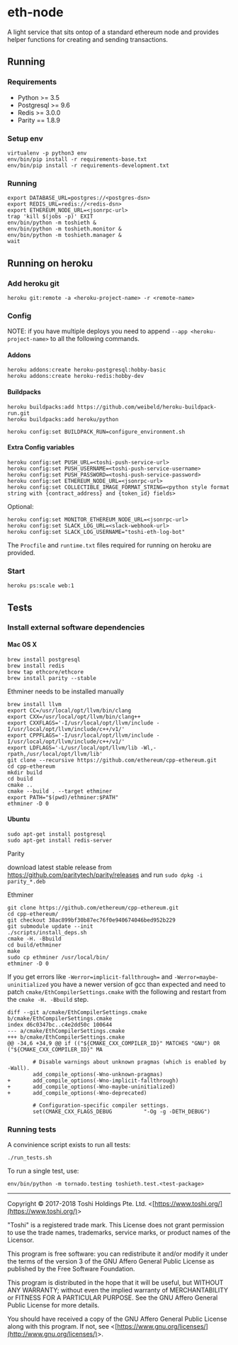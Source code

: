 # eth-node

A light service that sits ontop of a standard ethereum node and provides helper functions for creating and sending transactions.

## Running

### Requirements

- Python >= 3.5
- Postgresql >= 9.6
- Redis >= 3.0.0
- Parity == 1.8.9

### Setup env

```
virtualenv -p python3 env
env/bin/pip install -r requirements-base.txt
env/bin/pip install -r requirements-development.txt
```

### Running

```
export DATABASE_URL=postgres://<postgres-dsn>
export REDIS_URL=redis://<redis-dsn>
export ETHEREUM_NODE_URL=<jsonrpc-url>
trap 'kill $(jobs -p)' EXIT
env/bin/python -m toshieth &
env/bin/python -m toshieth.monitor &
env/bin/python -m toshieth.manager &
wait
```

## Running on heroku

### Add heroku git

```
heroku git:remote -a <heroku-project-name> -r <remote-name>
```

### Config

NOTE: if you have multiple deploys you need to append
`--app <heroku-project-name>` to all the following commands.

#### Addons

```
heroku addons:create heroku-postgresql:hobby-basic
heroku addons:create heroku-redis:hobby-dev
```

#### Buildpacks

```
heroku buildpacks:add https://github.com/weibeld/heroku-buildpack-run.git
heroku buildpacks:add heroku/python

heroku config:set BUILDPACK_RUN=configure_environment.sh
```

#### Extra Config variables

```
heroku config:set PUSH_URL=<toshi-push-service-url>
heroku config:set PUSH_USERNAME=<toshi-push-service-username>
heroku config:set PUSH_PASSWORD=<toshi-push-service-password>
heroku config:set ETHEREUM_NODE_URL=<jsonrpc-url>
heroku config:set COLLECTIBLE_IMAGE_FORMAT_STRING=<python style format string with {contract_address} and {token_id} fields>
```

Optional:

```
heroku config:set MONITOR_ETHEREUM_NODE_URL=<jsonrpc-url>
heroku config:set SLACK_LOG_URL=<slack-webhook-url>
heroku config:set SLACK_LOG_USERNAME="toshi-eth-log-bot"
```

The `Procfile` and `runtime.txt` files required for running on heroku
are provided.

### Start

```
heroku ps:scale web:1
```

## Tests

### Install external software dependencies

#### Mac OS X

```
brew install postgresql
brew install redis
brew tap ethcore/ethcore
brew install parity --stable
```
Ethminer needs to be installed manually

```
brew install llvm
export CC=/usr/local/opt/llvm/bin/clang
export CXX=/usr/local/opt/llvm/bin/clang++
export CXXFLAGS='-I/usr/local/opt/llvm/include -I/usr/local/opt/llvm/include/c++/v1/'
export CPPFLAGS='-I/usr/local/opt/llvm/include -I/usr/local/opt/llvm/include/c++/v1/'
export LDFLAGS='-L/usr/local/opt/llvm/lib -Wl,-rpath,/usr/local/opt/llvm/lib'
git clone --recursive https://github.com/ethereum/cpp-ethereum.git
cd cpp-ethereum
mkdir build
cd build
cmake ..
cmake --build . --target ethminer
export PATH="$(pwd)/ethminer:$PATH"
ethminer -D 0
```

#### Ubuntu

```
sudo apt-get install postgresql
sudo apt-get install redis-server
```

Parity

download latest stable release from https://github.com/paritytech/parity/releases and run `sudo dpkg -i parity_*.deb`

Ethminer

```
git clone https://github.com/ethereum/cpp-ethereum.git
cd cpp-ethereum/
git checkout 38ac899bf30b87ec76f0e940674046bed952b229
git submodule update --init
./scripts/install_deps.sh
cmake -H. -Bbuild
cd build/ethminer
make
sudo cp ethminer /usr/local/bin/
ethminer -D 0
```

If you get errors like `-Werror=implicit-fallthrough=` and `-Werror=maybe-uninitialized` you have a newer version of gcc than expected and need to patch `cmake/EthCompilerSettings.cmake` with the following and restart from the `cmake -H. -Bbuild` step.

```
diff --git a/cmake/EthCompilerSettings.cmake b/cmake/EthCompilerSettings.cmake
index d6c0347bc..c4e2dd50c 100644
--- a/cmake/EthCompilerSettings.cmake
+++ b/cmake/EthCompilerSettings.cmake
@@ -34,6 +34,9 @@ if (("${CMAKE_CXX_COMPILER_ID}" MATCHES "GNU") OR ("${CMAKE_CXX_COMPILER_ID}" MA

        # Disable warnings about unknown pragmas (which is enabled by -Wall).
        add_compile_options(-Wno-unknown-pragmas)
+       add_compile_options(-Wno-implicit-fallthrough)
+       add_compile_options(-Wno-maybe-uninitialized)
+       add_compile_options(-Wno-deprecated)

        # Configuration-specific compiler settings.
        set(CMAKE_CXX_FLAGS_DEBUG          "-Og -g -DETH_DEBUG")
```

### Running tests

A convinience script exists to run all tests:
```
./run_tests.sh
```

To run a single test, use:

```
env/bin/python -m tornado.testing toshieth.test.<test-package>
```

- - -

Copyright &copy; 2017-2018 Toshi Holdings Pte. Ltd. &lt;[https://www.toshi.org/](https://www.toshi.org/)&gt;

"Toshi" is a registered trade mark. This License does not grant
permission to use the trade names, trademarks, service marks, or
product names of the Licensor.

This program is free software: you can redistribute it and/or modify
it under the terms of the version 3 of the GNU Affero General Public License
as published by the Free Software Foundation.

This program is distributed in the hope that it will be useful,
but WITHOUT ANY WARRANTY; without even the implied warranty of
MERCHANTABILITY or FITNESS FOR A PARTICULAR PURPOSE. See the
GNU Affero General Public License for more details.

You should have received a copy of the GNU Affero General Public License
along with this program. If not, see &lt;[https://www.gnu.org/licenses/](http://www.gnu.org/licenses/)&gt;.
